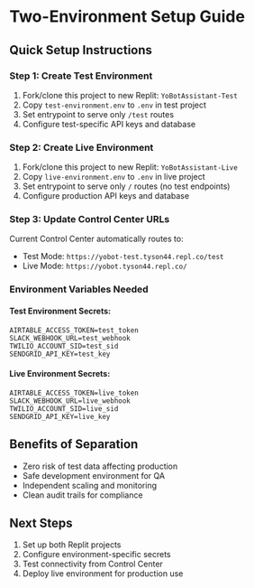 # Two-Environment Setup Guide

## Quick Setup Instructions

### Step 1: Create Test Environment
1. Fork/clone this project to new Replit: `YoBotAssistant-Test`
2. Copy `test-environment.env` to `.env` in test project
3. Set entrypoint to serve only `/test` routes
4. Configure test-specific API keys and database

### Step 2: Create Live Environment  
1. Fork/clone this project to new Replit: `YoBotAssistant-Live`
2. Copy `live-environment.env` to `.env` in live project
3. Set entrypoint to serve only `/` routes (no test endpoints)
4. Configure production API keys and database

### Step 3: Update Control Center URLs
Current Control Center automatically routes to:
- Test Mode: `https://yobot-test.tyson44.repl.co/test`
- Live Mode: `https://yobot.tyson44.repl.co/`

### Environment Variables Needed

#### Test Environment Secrets:
```
AIRTABLE_ACCESS_TOKEN=test_token
SLACK_WEBHOOK_URL=test_webhook
TWILIO_ACCOUNT_SID=test_sid
SENDGRID_API_KEY=test_key
```

#### Live Environment Secrets:
```
AIRTABLE_ACCESS_TOKEN=live_token
SLACK_WEBHOOK_URL=live_webhook
TWILIO_ACCOUNT_SID=live_sid
SENDGRID_API_KEY=live_key
```

## Benefits of Separation
- Zero risk of test data affecting production
- Safe development environment for QA
- Independent scaling and monitoring
- Clean audit trails for compliance

## Next Steps
1. Set up both Replit projects
2. Configure environment-specific secrets
3. Test connectivity from Control Center
4. Deploy live environment for production use